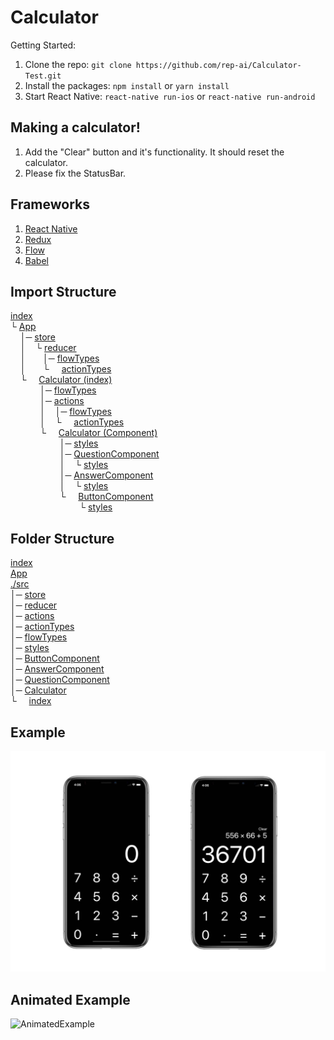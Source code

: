 # Calculator
Getting Started:
1. Clone the repo: ```git clone https://github.com/rep-ai/Calculator-Test.git```
2. Install the packages: ```npm install``` or ```yarn install```
3. Start React Native: ```react-native run-ios``` or ```react-native run-android```

## Making a calculator!
1. Add the "Clear" button and it's functionality. It should reset the calculator.
2. Please fix the StatusBar.

## Frameworks
1. [React Native](https://facebook.github.io/react-native)
2. [Redux](http://redux.js.org/docs/basics)
4. [Flow](https://flow.org/)
5. [Babel](https://babeljs.io/)

## Import Structure
[index](index.js)<br />
└ [App](App.js)<br />
&nbsp;&nbsp;&nbsp;&nbsp;│─ [store](src/store.js)<br />
&nbsp;&nbsp;&nbsp;&nbsp;│&nbsp;&nbsp;&nbsp;&nbsp;└ [reducer](src/reducer.js)<br />
&nbsp;&nbsp;&nbsp;&nbsp;│&nbsp;&nbsp;&nbsp;&nbsp;&nbsp;&nbsp;&nbsp;│─ [flowTypes](src/flowTypes.js)<br />
&nbsp;&nbsp;&nbsp;&nbsp;│&nbsp;&nbsp;&nbsp;&nbsp;&nbsp;&nbsp;&nbsp;└&nbsp;&nbsp;&nbsp;&nbsp;&nbsp;[actionTypes](src/actionTypes.js)<br />
&nbsp;&nbsp;&nbsp;&nbsp;└&nbsp;&nbsp;&nbsp;&nbsp;&nbsp;[Calculator (index)](src/index.js)<br />
&nbsp;&nbsp;&nbsp;&nbsp;&nbsp;&nbsp;&nbsp;&nbsp;&nbsp;&nbsp;&nbsp;&nbsp;│─ [flowTypes](src/flowTypes.js)<br />
&nbsp;&nbsp;&nbsp;&nbsp;&nbsp;&nbsp;&nbsp;&nbsp;&nbsp;&nbsp;&nbsp;&nbsp;│─ [actions](src/actions.js)<br />
&nbsp;&nbsp;&nbsp;&nbsp;&nbsp;&nbsp;&nbsp;&nbsp;&nbsp;&nbsp;&nbsp;&nbsp;│&nbsp;&nbsp;&nbsp;&nbsp;│─ [flowTypes](src/flowTypes.js)<br />
&nbsp;&nbsp;&nbsp;&nbsp;&nbsp;&nbsp;&nbsp;&nbsp;&nbsp;&nbsp;&nbsp;&nbsp;│&nbsp;&nbsp;&nbsp;&nbsp;└&nbsp;&nbsp;&nbsp;&nbsp;&nbsp;[actionTypes](src/actionTypes.js)<br />
&nbsp;&nbsp;&nbsp;&nbsp;&nbsp;&nbsp;&nbsp;&nbsp;&nbsp;&nbsp;&nbsp;&nbsp;└&nbsp;&nbsp;&nbsp;&nbsp;&nbsp;[Calculator (Component)](src/Calculator.js)<br />
&nbsp;&nbsp;&nbsp;&nbsp;&nbsp;&nbsp;&nbsp;&nbsp;&nbsp;&nbsp;&nbsp;&nbsp;&nbsp;&nbsp;&nbsp;&nbsp;&nbsp;&nbsp;&nbsp;&nbsp;│─ [styles](src/styles.js)<br />
&nbsp;&nbsp;&nbsp;&nbsp;&nbsp;&nbsp;&nbsp;&nbsp;&nbsp;&nbsp;&nbsp;&nbsp;&nbsp;&nbsp;&nbsp;&nbsp;&nbsp;&nbsp;&nbsp;&nbsp;│─ [QuestionComponent](src/QuestionComponent.js)<br />
&nbsp;&nbsp;&nbsp;&nbsp;&nbsp;&nbsp;&nbsp;&nbsp;&nbsp;&nbsp;&nbsp;&nbsp;&nbsp;&nbsp;&nbsp;&nbsp;&nbsp;&nbsp;&nbsp;&nbsp;│&nbsp;&nbsp;&nbsp;&nbsp;└ [styles](src/styles.js)<br />
&nbsp;&nbsp;&nbsp;&nbsp;&nbsp;&nbsp;&nbsp;&nbsp;&nbsp;&nbsp;&nbsp;&nbsp;&nbsp;&nbsp;&nbsp;&nbsp;&nbsp;&nbsp;&nbsp;&nbsp;│─ [AnswerComponent](src/AnswerComponent.js)<br />
&nbsp;&nbsp;&nbsp;&nbsp;&nbsp;&nbsp;&nbsp;&nbsp;&nbsp;&nbsp;&nbsp;&nbsp;&nbsp;&nbsp;&nbsp;&nbsp;&nbsp;&nbsp;&nbsp;&nbsp;│&nbsp;&nbsp;&nbsp;&nbsp;└ [styles](src/styles.js)<br />
&nbsp;&nbsp;&nbsp;&nbsp;&nbsp;&nbsp;&nbsp;&nbsp;&nbsp;&nbsp;&nbsp;&nbsp;&nbsp;&nbsp;&nbsp;&nbsp;&nbsp;&nbsp;&nbsp;&nbsp;└&nbsp;&nbsp;&nbsp;&nbsp;&nbsp;[ButtonComponent](src/ButtonComponent.js)<br />
&nbsp;&nbsp;&nbsp;&nbsp;&nbsp;&nbsp;&nbsp;&nbsp;&nbsp;&nbsp;&nbsp;&nbsp;&nbsp;&nbsp;&nbsp;&nbsp;&nbsp;&nbsp;&nbsp;&nbsp;&nbsp;&nbsp;&nbsp;&nbsp;&nbsp;&nbsp;&nbsp;&nbsp;└ [styles](src/styles.js)<br />


## Folder Structure
[index](index.js)<br />
[App](App.js)<br />
[./src](src)<br />
│─ [store](src/store.js)<br />
│─ [reducer](src/reducer.js)<br />
│─ [actions](src/actions.js)<br />
│─ [actionTypes](src/actionTypes.js)<br />
│─ [flowTypes](src/flowTypes.js)<br />
│─ [styles](src/styles.js)<br />
│─ [ButtonComponent](src/ButtonComponent.js)<br />
│─ [AnswerComponent](src/AnswerComponent.js)<br />
│─ [QuestionComponent](src/QuestionComponent.js)<br />
│─ [Calculator](src/Calculator.js)<br />
└&nbsp;&nbsp;&nbsp;&nbsp;&nbsp;[index](src/index.js)<br />

## Example
![Example](screenshots/example.jpg?raw=true)
## Animated Example
![AnimatedExample](https://j.gifs.com/YvpRYA.gif)
